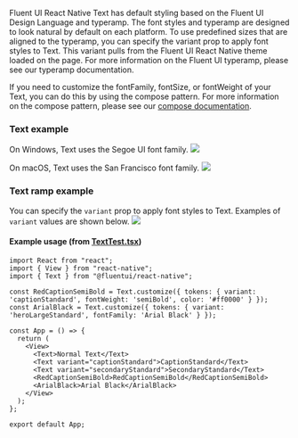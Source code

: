 Fluent UI React Native Text has default styling based on the Fluent UI Design Language and typeramp. The font styles and typeramp are designed to look natural by default on each platform. To use predefined sizes that are aligned to the typeramp, you can specify the variant prop to apply font styles to Text. This variant pulls from the Fluent UI React Native theme loaded on the page. For more information on the Fluent UI typeramp, please see our typeramp documentation.

If you need to customize the fontFamily, fontSize, or fontWeight of your Text, you can do this by using the compose pattern. For more information on the compose pattern, please see our [compose documentation](https://github.com/microsoft/fluentui-react-native/blob/master/packages/framework/foundation-compose/README.md).

### Text example

On Windows, Text uses the Segoe UI font family.
<img src="https://static2.sharepointonline.com/files/fabric-cdn-prod_20200511.001/fabric-website/images/controls/cross/Text/Text_quickbrownfox_windows.PNG"/>

On macOS, Text uses the San Francisco font family.
<img src="https://static2.sharepointonline.com/files/fabric-cdn-prod_20200511.001/fabric-website/images/controls/cross/Text/Text_quickbrownfox_macos.PNG"/>

### Text ramp example

You can specify the `variant` prop to apply font styles to Text. Examples of `variant` values are shown below.
<img src="https://static2.sharepointonline.com/files/fabric-cdn-prod_20200511.001/fabric-website/images/controls/cross/Text/FURN_windows_text_ramp.PNG"/>

#### Example usage (from [TextTest.tsx](https://github.com/microsoft/fluentui-react-native/tree/master/apps/fluent-tester/src/RNTester/TestComponents/Text))

```
import React from "react";
import { View } from "react-native";
import { Text } from "@fluentui/react-native";

const RedCaptionSemiBold = Text.customize({ tokens: { variant: 'captionStandard', fontWeight: 'semiBold', color: '#ff0000' } });
const ArialBlack = Text.customize({ tokens: { variant: 'heroLargeStandard', fontFamily: 'Arial Black' } });

const App = () => {
  return (
    <View>
      <Text>Normal Text</Text>
      <Text variant="captionStandard">CaptionStandard</Text>
      <Text variant="secondaryStandard">SecondaryStandard</Text>
      <RedCaptionSemiBold>RedCaptionSemiBold</RedCaptionSemiBold>
      <ArialBlack>Arial Black</ArialBlack>
    </View>
  );
};

export default App;

```
